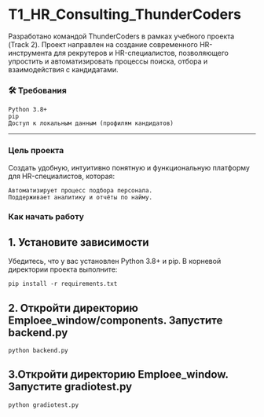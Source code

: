 # T1_HR_Consulting_ThunderCoders

Разработано командой ThunderCoders в рамках учебного проекта (Track 2).
Проект направлен на создание современного HR-инструмента для рекрутеров и HR-специалистов, позволяющего упростить и автоматизировать процессы поиска, отбора и взаимодействия с кандидатами.

### 🛠 Требования

    Python 3.8+
    pip
    Доступ к локальным данным (профилям кандидатов)

---

### Цель проекта 

Создать удобную, интуитивно понятную и функциональную платформу для HR-специалистов, которая: 

    Автоматизирует процесс подбора персонала.
    Поддерживает аналитику и отчёты по найму.
     
### Как начать работу

## 1. Установите зависимости
Убедитесь, что у вас установлен Python 3.8+ и pip. В корневой директории проекта выполните:
```
pip install -r requirements.txt
```

## 2. Откройти директорию Emploee_window/components. Запустите backend.py
```
python backend.py
```

## 3.Откройти директорию Emploee_window. Запустите gradiotest.py
```
python gradiotest.py
```



 
